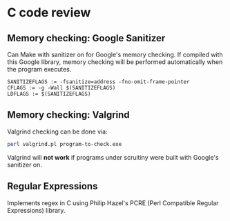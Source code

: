 # C code review

## Memory checking: Google Sanitizer

Can Make with sanitizer on for Google's memory checking. If compiled with
this Google library, memory checking will be performed automatically when
the program executes.

```make
SANITIZEFLAGS := -fsanitize=address -fno-omit-frame-pointer
CFLAGS := -g -Wall $(SANITIZEFLAGS)
LDFLAGS := $(SANITIZEFLAGS)
```

## Memory checking: Valgrind

Valgrind checking can be done via:

```bash
perl valgrind.pl program-to-check.exe
```

Valgrind will **not work** if programs under scruitiny were built with Google's
sanitizer on.

## Regular Expressions

Implements regex in C using Philip Hazel's PCRE (Perl Compatible Regular Expressions) library.
